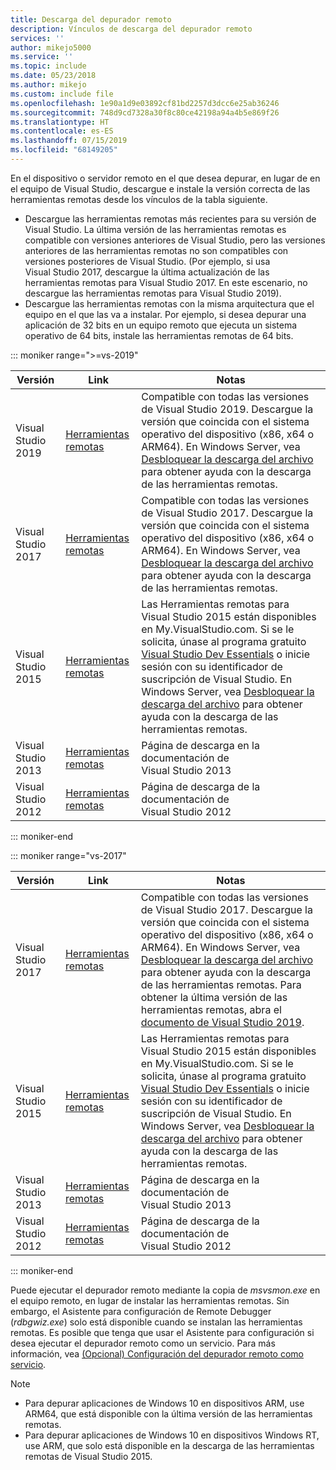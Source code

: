 ```yaml
---
title: Descarga del depurador remoto
description: Vínculos de descarga del depurador remoto
services: ''
author: mikejo5000
ms.service: ''
ms.topic: include
ms.date: 05/23/2018
ms.author: mikejo
ms.custom: include file
ms.openlocfilehash: 1e90a1d9e03892cf81bd2257d3dcc6e25ab36246
ms.sourcegitcommit: 748d9cd7328a30f8c80ce42198a94a4b5e869f26
ms.translationtype: HT
ms.contentlocale: es-ES
ms.lasthandoff: 07/15/2019
ms.locfileid: "68149205"
---
```

En el dispositivo o servidor remoto en el que desea depurar, en lugar de en el equipo de Visual Studio, descargue e instale la versión correcta de las herramientas remotas desde los vínculos de la tabla siguiente.

- Descargue las herramientas remotas más recientes para su versión de Visual Studio. La última versión de las herramientas remotas es compatible con versiones anteriores de Visual Studio, pero las versiones anteriores de las herramientas remotas no son compatibles con versiones posteriores de Visual Studio. (Por ejemplo, si usa Visual Studio 2017, descargue la última actualización de las herramientas remotas para Visual Studio 2017. En este escenario, no descargue las herramientas remotas para Visual Studio 2019).
- Descargue las herramientas remotas con la misma arquitectura que el equipo en el que las va a instalar. Por ejemplo, si desea depurar una aplicación de 32 bits en un equipo remoto que ejecuta un sistema operativo de 64 bits, instale las herramientas remotas de 64 bits.

::: moniker range=">=vs-2019"

|Versión|Link|Notas|
|-|-|-|
|Visual Studio 2019|[Herramientas remotas](https://visualstudio.microsoft.com/downloads#remote-tools-for-visual-studio-2019)|Compatible con todas las versiones de Visual Studio 2019. Descargue la versión que coincida con el sistema operativo del dispositivo (x86, x64 o ARM64). En Windows Server, vea [Desbloquear la descarga del archivo](../../debugger/remote-debugging-unblock-file-download.md) para obtener ayuda con la descarga de las herramientas remotas.|
|Visual Studio 2017|[Herramientas remotas](https://my.visualstudio.com/Downloads?q=remote%20tools%20visual%20studio%202017)|Compatible con todas las versiones de Visual Studio 2017. Descargue la versión que coincida con el sistema operativo del dispositivo (x86, x64 o ARM64). En Windows Server, vea [Desbloquear la descarga del archivo](../../debugger/remote-debugging-unblock-file-download.md) para obtener ayuda con la descarga de las herramientas remotas.|
|Visual Studio 2015|[Herramientas remotas](https://my.visualstudio.com/Downloads?q=remote%20tools%20visual%20studio%202015)|Las Herramientas remotas para Visual Studio 2015 están disponibles en My.VisualStudio.com. Si se le solicita, únase al programa gratuito [Visual Studio Dev Essentials](https://visualstudio.microsoft.com/dev-essentials/) o inicie sesión con su identificador de suscripción de Visual Studio. En Windows Server, vea [Desbloquear la descarga del archivo](../../debugger/remote-debugging-unblock-file-download.md) para obtener ayuda con la descarga de las herramientas remotas.|
|Visual Studio 2013|[Herramientas remotas](/previous-versions/visualstudio/visual-studio-2013/bt727f1t(v=vs.120)#installing-the-remote-tools)|Página de descarga en la documentación de Visual Studio 2013|
|Visual Studio 2012|[Herramientas remotas](/previous-versions/visualstudio/visual-studio-2012/bt727f1t(v=vs.110)#installing-the-remote-tools)|Página de descarga de la documentación de Visual Studio 2012|

::: moniker-end

::: moniker range="vs-2017"

|Versión|Link|Notas|
|-|-|-|
|Visual Studio 2017|[Herramientas remotas](https://my.visualstudio.com/Downloads?q=remote%20tools%20visual%20studio%202017)|Compatible con todas las versiones de Visual Studio 2017. Descargue la versión que coincida con el sistema operativo del dispositivo (x86, x64 o ARM64). En Windows Server, vea [Desbloquear la descarga del archivo](../../debugger/remote-debugging-unblock-file-download.md) para obtener ayuda con la descarga de las herramientas remotas. Para obtener la última versión de las herramientas remotas, abra el [documento de Visual Studio 2019](../../debugger/remote-debugging.md?view=vs-2019).|
|Visual Studio 2015|[Herramientas remotas](https://my.visualstudio.com/Downloads?q=remote%20tools%20visual%20studio%202015)|Las Herramientas remotas para Visual Studio 2015 están disponibles en My.VisualStudio.com. Si se le solicita, únase al programa gratuito [Visual Studio Dev Essentials](https://visualstudio.microsoft.com/dev-essentials/) o inicie sesión con su identificador de suscripción de Visual Studio. En Windows Server, vea [Desbloquear la descarga del archivo](../../debugger/remote-debugging-unblock-file-download.md) para obtener ayuda con la descarga de las herramientas remotas.|
|Visual Studio 2013|[Herramientas remotas](/previous-versions/visualstudio/visual-studio-2013/bt727f1t(v=vs.120)#installing-the-remote-tools)|Página de descarga en la documentación de Visual Studio 2013|
|Visual Studio 2012|[Herramientas remotas](/previous-versions/visualstudio/visual-studio-2012/bt727f1t(v=vs.110)#installing-the-remote-tools)|Página de descarga de la documentación de Visual Studio 2012|

::: moniker-end

Puede ejecutar el depurador remoto mediante la copia de *msvsmon.exe* en el equipo remoto, en lugar de instalar las herramientas remotas. Sin embargo, el Asistente para configuración de Remote Debugger (*rdbgwiz.exe*) solo está disponible cuando se instalan las herramientas remotas. Es posible que tenga que usar el Asistente para configuración si desea ejecutar el depurador remoto como un servicio. Para más información, vea [(Opcional) Configuración del depurador remoto como servicio](../../debugger/remote-debugging.md#bkmk_configureService).

>[!NOTE]
>- Para depurar aplicaciones de Windows 10 en dispositivos ARM, use ARM64, que está disponible con la última versión de las herramientas remotas.
>- Para depurar aplicaciones de Windows 10 en dispositivos Windows RT, use ARM, que solo está disponible en la descarga de las herramientas remotas de Visual Studio 2015.
